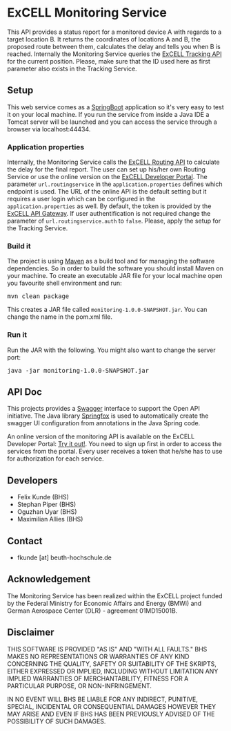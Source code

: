 # ExCELL Monitoring Service

This API provides a status report for a monitored device A with regards to a target location B. It returns the coordinates of locations A and B, the proposed route between them, calculates the delay and tells you when B is reached. Internally the Monitoring Service queries the [ExCELL Tracking API](https://www.excell-mobility.de/developer/docs.php?service=tracking_service) for the current position. Please, make sure that the ID used here as first parameter also exists in the Tracking Service.

## Setup

This web service comes as a [SpringBoot](https://projects.spring.io/spring-boot/) application so it's very easy to test it on your local machine. If you run the service from inside a Java IDE a Tomcat server will be launched and you can access the service through a browser via localhost:44434.

### Application properties

Internally, the Monitoring Service calls the [ExCELL Routing API](https://github.com/excell-mobility/routing_service) to calculate the delay for the final report. The user can set up his/her own Routing Service or use the online version on the [ExCELL Developer Portal](https://www.excell-mobility.de/developer/docs.php?service=routing_service). The parameter `url.routingservice` in the `application.properties` defines which endpoint is used. The URL of the online API is the default setting but it requires a user login which can be configured in the `application.properties` as well. By default, the token is provided by the [ExCELL API Gateway](https://dlr-integration.minglabs.com/api/v1/tokenauth/). If user authentification is not required change the parameter of `url.routingservice.auth` to `false`. Please, apply the setup for the Tracking Service.

### Build it

The project is using [Maven](https://maven.apache.org/) as a build tool and for managing the software dependencies. So in order to build the software you should install Maven on your machine. To create an executable JAR file for your local machine open you favourite shell environment and run:

<pre>mvn clean package</pre>

This creates a JAR file called `monitoring-1.0.0-SNAPSHOT.jar`. You can change the name in the pom.xml file.

### Run it

Run the JAR with the following. You might also want to change the server port:

<pre>java -jar monitoring-1.0.0-SNAPSHOT.jar</pre>


## API Doc

This projects provides a [Swagger](https://swagger.io/) interface to support the Open API initiative. The Java library [Springfox](http://springfox.github.io/springfox/) is used to automatically create the swagger UI configuration from annotations in the Java Spring code.

An online version of the monitoring API is available on the ExCELL Developer Portal: [Try it out!](https://www.excell-mobility.de/developer/docs.php?service=monitoring_service). You need to sign up first in order to access the services from the portal. Every user receives a token that he/she has to use for authorization for each service.


## Developers

* Felix Kunde (BHS)
* Stephan Piper (BHS)
* Oguzhan Uyar (BHS)
* Maximilian Allies (BHS)


## Contact

* fkunde [at] beuth-hochschule.de


## Acknowledgement
The Monitoring Service has been realized within the ExCELL project funded by the Federal Ministry for Economic Affairs and Energy (BMWi) and German Aerospace Center (DLR) - agreement 01MD15001B.


## Disclaimer

THIS SOFTWARE IS PROVIDED "AS IS" AND "WITH ALL FAULTS." 
BHS MAKES NO REPRESENTATIONS OR WARRANTIES OF ANY KIND CONCERNING THE 
QUALITY, SAFETY OR SUITABILITY OF THE SKRIPTS, EITHER EXPRESSED OR 
IMPLIED, INCLUDING WITHOUT LIMITATION ANY IMPLIED WARRANTIES OF 
MERCHANTABILITY, FITNESS FOR A PARTICULAR PURPOSE, OR NON-INFRINGEMENT.

IN NO EVENT WILL BHS BE LIABLE FOR ANY INDIRECT, PUNITIVE, SPECIAL, 
INCIDENTAL OR CONSEQUENTIAL DAMAGES HOWEVER THEY MAY ARISE AND EVEN IF 
BHS HAS BEEN PREVIOUSLY ADVISED OF THE POSSIBILITY OF SUCH DAMAGES.
